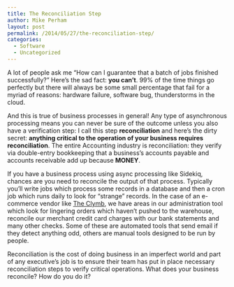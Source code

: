 ```yaml
---
title: The Reconciliation Step
author: Mike Perham
layout: post
permalink: /2014/05/27/the-reconciliation-step/
categories:
  - Software
  - Uncategorized
---
```

A lot of people ask me &#8220;How can I guarantee that a batch of jobs finished successfully?&#8221; Here&#8217;s the sad fact: **you can&#8217;t**. 99% of the time things go perfectly but there will always be some small percentage that fail for a myriad of reasons: hardware failure, software bug, thunderstorms in the cloud.  
<!--more-->

And this is true of business processes in general! Any type of asynchronous processing means you can never be sure of the outcome unless you also have a verification step: I call this step **reconciliation** and here&#8217;s the dirty secret: **anything critical to the operation of your business requires reconciliation**. The entire Accounting industry is reconciliation: they verify via double-entry bookkeeping that a business&#8217;s accounts payable and accounts receivable add up because **MONEY**.

If you have a business process using async processing like Sidekiq, chances are you need to reconcile the output of that process. Typically you&#8217;ll write jobs which process some records in a database and then a cron job which runs daily to look for &#8220;strange&#8221; records. In the case of an e-commerce vendor like [The Clymb][1], we have areas in our administration tool which look for lingering orders which haven&#8217;t pushed to the warehouse, reconcile our merchant credit card charges with our bank statements and many other checks. Some of these are automated tools that send email if they detect anything odd, others are manual tools designed to be run by people.

Reconciliation is the cost of doing business in an imperfect world and part of any executive&#8217;s job is to ensure their team has put in place necessary reconciliation steps to verify critical operations. What does your business reconcile? How do you do it?

 [1]: http://theclymb.com/invite-from/mperham